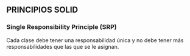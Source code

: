 ## PRINCIPIOS SOLID

### Single Responsibility Principle (SRP)

Cada clase debe tener una responsabilidad única y no debe tener más responsabilidades que las que se le asignan.
